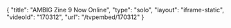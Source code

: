 {
    "title": "AMBIG Zine 9 Now Online",
    "type": "solo",
    "layout": "iframe-static",
    "videoId": "170312",
    "url": "\/tvpembed\/170312"
}